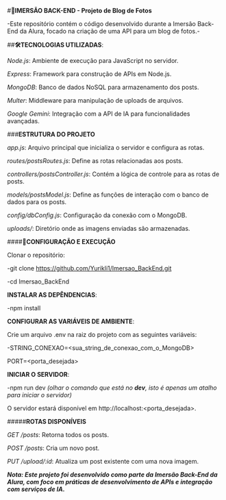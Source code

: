 #**🎉IMERSÃO BACK-END - Projeto de Blog de Fotos**

-Este repositório contém o código desenvolvido durante a Imersão Back-End da Alura, focado na criação de uma API para um blog de fotos.-

##**🛠️TECNOLOGIAS UTILIZADAS**:

*Node.js*: Ambiente de execução para JavaScript no servidor.

*Express*: Framework para construção de APIs em Node.js.

*MongoDB*: Banco de dados NoSQL para armazenamento dos posts.

*Multer*: Middleware para manipulação de uploads de arquivos.

*Google Gemini*: Integração com a API de IA para funcionalidades avançadas.

###**ESTRUTURA DO PROJETO**

*app.js*: Arquivo principal que inicializa o servidor e configura as rotas.

*routes/postsRoutes.js*: Define as rotas relacionadas aos posts.

*controllers/postsController.js*: Contém a lógica de controle para as rotas de posts.

*models/postsModel.js*: Define as funções de interação com o banco de dados para os posts.

*config/dbConfig.js*: Configuração da conexão com o MongoDB.

*uploads/*: Diretório onde as imagens enviadas são armazenadas.

####**🚀CONFIGURAÇÃO E EXECUÇÃO**

Clonar o repositório:

-git clone https://github.com/Yurikli1/Imersao_BackEnd.git

-cd Imersao_BackEnd

**INSTALAR AS DEPÊNDENCIAS**:

-npm install

**CONFIGURAR AS VARIÁVEIS DE AMBIENTE**:

Crie um arquivo .env na raiz do projeto com as seguintes variáveis:

-STRING_CONEXAO=<sua_string_de_conexao_com_o_MongoDB>

PORT=<porta_desejada>


**INICIAR O SERVIDOR**:

-npm run dev *(olhar o comando que está no **dev**, isto é apenas um atalho para iniciar o servidor)*

O servidor estará disponível em http://localhost:<porta_desejada>.

#####**ROTAS DISPONÍVEIS**

*GET /posts*: Retorna todos os posts.

*POST /posts*: Cria um novo post.

*PUT /upload/:id*: Atualiza um post existente com uma nova imagem.


***Nota: Este projeto foi desenvolvido como parte da Imersão Back-End da Alura, com foco em práticas de desenvolvimento de APIs e integração com serviços de IA.***
